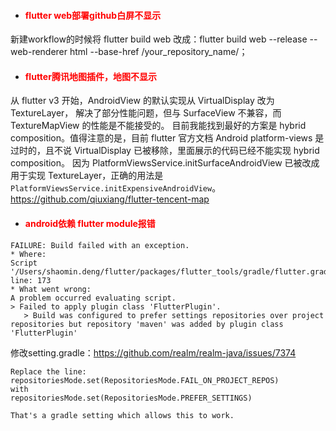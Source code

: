 * #### <font color="red">  flutter web部署github白屏不显示 </font>
新建workflow的时候将 flutter build web 改成：flutter build web --release --web-renderer html --base-href /your_repository_name/；


* #### <font color="red">  flutter腾讯地图插件，地图不显示 </font>

从 flutter v3 开始，AndroidView 的默认实现从 VirtualDisplay 改为 TextureLayer， 解决了部分性能问题，但与 SurfaceView 不兼容，而 TextureMapView 的性能是不能接受的。 目前我能找到最好的方案是 hybrid composition。值得注意的是，目前 flutter 官方文档 Android platform-views 是过时的，且不说 VirtualDisplay 已被移除，里面展示的代码已经不能实现 hybrid composition。 因为 PlatformViewsService.initSurfaceAndroidView 已被改成用于实现 TextureLayer，正确的用法是 `PlatformViewsService.initExpensiveAndroidView`。
https://github.com/qiuxiang/flutter-tencent-map

* #### <font color="red">  android依赖 flutter module报错 </font>

```
FAILURE: Build failed with an exception.
* Where:
Script '/Users/shaomin.deng/flutter/packages/flutter_tools/gradle/flutter.gradle' line: 173
* What went wrong:
A problem occurred evaluating script.
> Failed to apply plugin class 'FlutterPlugin'.
   > Build was configured to prefer settings repositories over project repositories but repository 'maven' was added by plugin class 'FlutterPlugin'
```
修改setting.gradle：https://github.com/realm/realm-java/issues/7374

```
Replace the line:
repositoriesMode.set(RepositoriesMode.FAIL_ON_PROJECT_REPOS)
with
repositoriesMode.set(RepositoriesMode.PREFER_SETTINGS)

That's a gradle setting which allows this to work.
```



